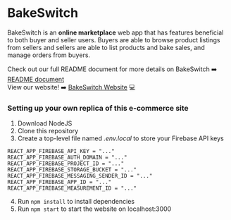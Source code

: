 # BakeSwitch

BakeSwitch is an **online marketplace** web app that has features beneficial to both buyer and seller users. Buyers are able to browse product listings from sellers and sellers are able to list products and bake sales, and manage orders from buyers.

Check out our full README document for more details on BakeSwitch :arrow_right: [README document](https://drive.google.com/file/d/1-boVU3OC5LkJy-dVe5TYezPsMhl2KaC9/view?usp=sharing)  
View our website! :arrow_right: [BakeSwitch Website](https://bake-switch.vercel.app/) :computer:

### Setting up your own replica of this e-commerce site
1. Download NodeJS
2. Clone this repository
3. Create a top-level file named *.env.local* to store your Firebase API keys 
  ```
  REACT_APP_FIREBASE_API_KEY = "..."
  REACT_APP_FIREBASE_AUTH_DOMAIN = "..."
  REACT_APP_FIREBASE_PROJECT_ID = "..."
  REACT_APP_FIREBASE_STORAGE_BUCKET = "..."
  REACT_APP_FIREBASE_MESSAGING_SENDER_ID = "..."
  REACT_APP_FIREBASE_APP_ID = "..."
  REACT_APP_FIREBASE_MEASUREMENT_ID = "..."
  ```
4. Run `npm install` to install dependencies
5. Run `npm start` to start the website on localhost:3000
